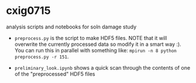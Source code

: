 # cxig0715
analysis scripts and notebooks for soln damage study

* `preprocess.py` is the script to make HDF5 files. NOTE that it will overwrite the currently processed data so modify it in a smart way :). You can run this in parallel with something like: `mpirun -n 8 python preprocess.py -r 151`.

* `preliminary_look.ipynb` shows a quick scan through the contents of one of the "preprocessed" HDF5 files



